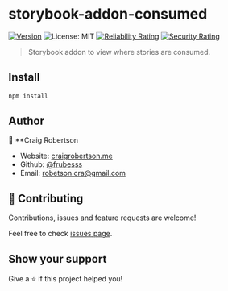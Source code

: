 # storybook-addon-consumed

[![Version](https://img.shields.io/npm/v/storybook-addon-consumed.svg)](https://www.npmjs.com/package/storybook-addon-consumed)
![License: MIT](https://img.shields.io/badge/License-MIT-yellow.svg)
[![Reliability Rating](https://sonarcloud.io/api/project_badges/measure?project=frubesss_storybook-addon-consumed&metric=reliability_rating)](https://sonarcloud.io/dashboard?id=frubesss_storybook-addon-consumed)
[![Security Rating](https://sonarcloud.io/api/project_badges/measure?project=frubesss_storybook-addon-consumed&metric=security_rating)](https://sonarcloud.io/dashboard?id=frubesss_storybook-addon-consumed)

> Storybook addon to view where stories are consumed.

## Install

```sh
npm install
```

## Author

👤 **Craig Robertson

* Website: [craigrobertson.me](https://craigrobertson.me)
* Github: [@frubesss](https://github.com/frubesss)
* Email: robetson.cra@gmail.com

## 🤝 Contributing

Contributions, issues and feature requests are welcome!

Feel free to check [issues page](https://github.com/frubesss/storybook-addon-consumed/issues). 

## Show your support

Give a ⭐️ if this project helped you!

